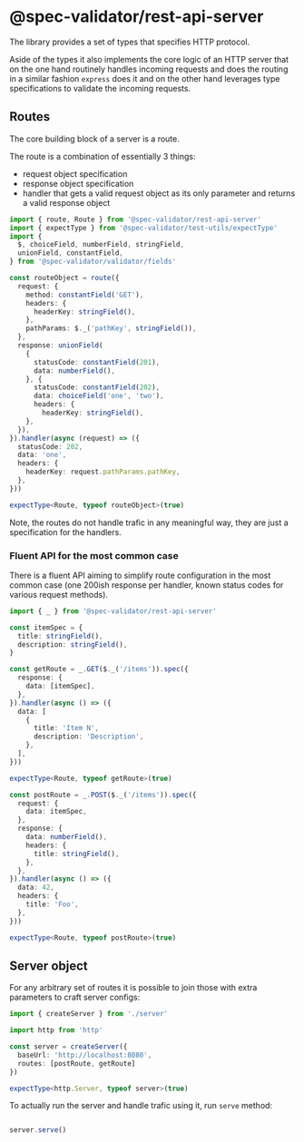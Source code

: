 # @spec-validator/rest-api-server

The library provides a set of types that specifies HTTP protocol.

Aside of the types it also implements the core logic of an HTTP
server that on the one hand routinely handles incoming requests
and does the routing in a similar fashion `express` does it
and on the other hand leverages type specifications to validate
the incoming requests.

## Routes

The core building block of a server is a route.

The route is a combination of essentially 3 things:

- request object specification
- response object specification
- handler that gets a valid request object as its only parameter and
  returns a valid response object

```ts
import { route, Route } from '@spec-validator/rest-api-server'
import { expectType } from '@spec-validator/test-utils/expectType'
import {
  $, choiceField, numberField, stringField,
  unionField, constantField,
} from '@spec-validator/validator/fields'

const routeObject = route({
  request: {
    method: constantField('GET'),
    headers: {
      headerKey: stringField(),
    },
    pathParams: $._('pathKey', stringField()),
  },
  response: unionField(
    {
      statusCode: constantField(201),
      data: numberField(),
    }, {
      statusCode: constantField(202),
      data: choiceField('one', 'two'),
      headers: {
        headerKey: stringField(),
    },
  }),
}).handler(async (request) => ({
  statusCode: 202,
  data: 'one',
  headers: {
    headerKey: request.pathParams.pathKey,
  },
}))

expectType<Route, typeof routeObject>(true)
```

Note, the routes do not handle trafic in any meaningful way,
they are just a specification for the handlers.

### Fluent API for the most common case

There is a fluent API aiming to simplify route configuration in the
most common case (one 200ish response per handler, known status
codes for various request methods).

```ts
import { _ } from '@spec-validator/rest-api-server'

const itemSpec = {
  title: stringField(),
  description: stringField(),
}

const getRoute = _.GET($._('/items')).spec({
  response: {
    data: [itemSpec],
  },
}).handler(async () => ({
  data: [
    {
      title: 'Item N',
      description: 'Description',
    },
  ],
}))

expectType<Route, typeof getRoute>(true)

const postRoute = _.POST($._('/items')).spec({
  request: {
    data: itemSpec,
  },
  response: {
    data: numberField(),
    headers: {
      title: stringField(),
    },
  },
}).handler(async () => ({
  data: 42,
  headers: {
    title: 'Foo',
  },
}))

expectType<Route, typeof postRoute>(true)
```

## Server object

For any arbitrary set of routes it is possible to join those with
extra parameters to craft server configs:

```ts
import { createServer } from './server'

import http from 'http'

const server = createServer({
  baseUrl: 'http://localhost:8080',
  routes: [postRoute, getRoute]
})

expectType<http.Server, typeof server>(true)
```

To actually run the server and handle trafic using it,
run `serve` method:

```ts #ignore

server.serve()

```
